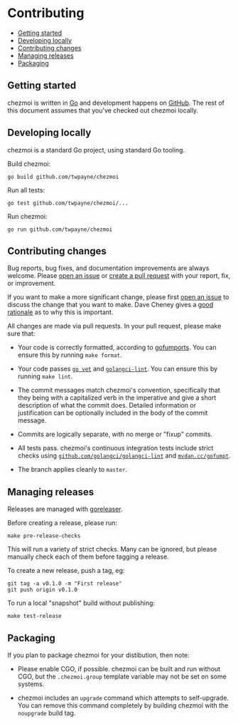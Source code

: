 # Contributing

* [Getting started](#getting-started)
* [Developing locally](#developing-locally)
* [Contributing changes](#contributing-changes)
* [Managing releases](#managing-releases)
* [Packaging](#packaging)

## Getting started

chezmoi is written in [Go](https://golang.org) and development happens on
[GitHub](https://github.com). The rest of this document assumes that you've
checked out chezmoi locally.

## Developing locally

chezmoi is a standard Go project, using standard Go tooling.

Build chezmoi:

    go build github.com/twpayne/chezmoi

Run all tests:

    go test github.com/twpayne/chezmoi/...

Run chezmoi:

    go run github.com/twpayne/chezmoi

## Contributing changes

Bug reports, bug fixes, and documentation improvements are always welcome.
Please [open an issue](https://github.com/twpayne/chezmoi/issues/new) or [create
a pull request](https://help.github.com/en/articles/creating-a-pull-request)
with your report, fix, or improvement.

If you want to make a more significant change, please first [open an
issue](https://github.com/twpayne/chezmoi/issues/new) to discuss the change that
you want to make. Dave Cheney gives a [good
rationale](https://dave.cheney.net/2019/02/18/talk-then-code) as to why this is
important.

All changes are made via pull requests. In your pull request, please make sure
that:

* Your code is correctly formatted, according to
  [gofumports](https://mvdan.cc/gofumpt/gofumports). You can ensure this by
  running `make format`.

* Your code passes [`go vet`](https://golang.org/cmd/vet/) and
  [`golangci-lint`](https://github.com/golangci/golangci-lint). You can ensure
  this by running `make lint`.

* The commit messages match chezmoi's convention, specifically that they being
  with a capitalized verb in the imperative and give a short description of what
  the commit does. Detailed information or justification can be optionally
  included in the body of the commit message.

* Commits are logically separate, with no merge or "fixup" commits.

* All tests pass. chezmoi's continuous integration tests include strict checks
  using [`github.com/golangci/golangci-lint`](github.com/golangci/golangci-lint)
  and [`mvdan.cc/gofumpt`](mvdan.cc/gofumpt).

* The branch applies cleanly to `master`.

## Managing releases

Releases are managed with [goreleaser](https://goreleaser.com/).

Before creating a release, please run:

    make pre-release-checks

This will run a variety of strict checks. Many can be ignored, but please
manually check each of them before tagging a release.

To create a new release, push a tag, eg:

    git tag -a v0.1.0 -m "First release"
    git push origin v0.1.0

To run a local "snapshot" build without publishing:

    make test-release

## Packaging

If you plan to package chezmoi for your distibution, then note:

* Please enable CGO, if possible. chezmoi can be built and run without CGO, but
  the `.chezmoi.group` template variable may not be set on some systems.

* chezmoi includes an `upgrade` command which attempts to self-upgrade. You can
  remove this command completely by building chezmoi with the `noupgrade` build
  tag.